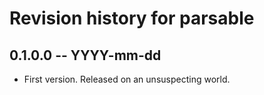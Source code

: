 # Revision history for parsable

## 0.1.0.0 -- YYYY-mm-dd

* First version. Released on an unsuspecting world.
